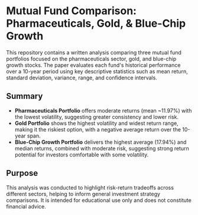 # Mutual Fund Comparison: Pharmaceuticals, Gold, & Blue-Chip Growth

This repository contains a written analysis comparing three mutual fund portfolios focused on the pharmaceuticals sector, gold, and blue-chip growth stocks. The paper evaluates each fund's historical performance over a 10-year period using key descriptive statistics such as mean return, standard deviation, variance, range, and confidence intervals.

## Summary

- **Pharmaceuticals Portfolio** offers moderate returns (mean ~11.97%) with the lowest volatility, suggesting greater consistency and lower risk.
- **Gold Portfolio** shows the highest volatility and widest return range, making it the riskiest option, with a negative average return over the 10-year span.
- **Blue-Chip Growth Portfolio** delivers the highest average (17.94%) and median returns, combined with moderate risk, suggesting strong return potential for investors comfortable with some volatility.

## Purpose

This analysis was conducted to highlight risk-return tradeoffs across different sectors, helping to inform general investment strategy comparisons. It is intended for educational use only and does not constitute financial advice.

